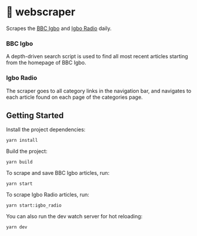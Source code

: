 # 🧼 webscraper

Scrapes the [BBC Igbo](https://bbc.com/igbo) and [Igbo Radio](https://igboradio.com) daily.

### BBC Igbo

A depth-driven search script is used to find all most recent articles starting
from the homepage of BBC Igbo.

### Igbo Radio

The scraper goes to all category links in the navigation bar, and navigates to each article
found on each page of the categories page.

## Getting Started

Install the project dependencies:

```
yarn install
```

Build the project:

```
yarn build
```

To scrape and save BBC Igbo articles, run:

```
yarn start
```

To scrape Igbo Radio articles, run:

```
yarn start:igbo_radio
```

You can also run the dev watch server for hot reloading:

```
yarn dev
```
